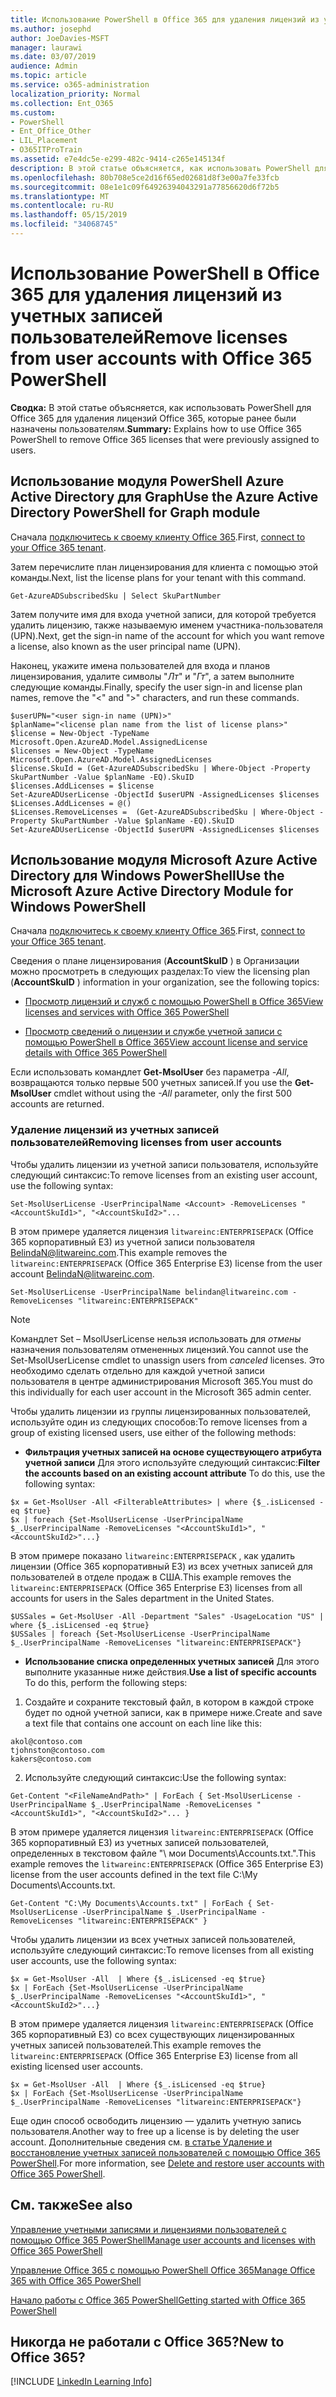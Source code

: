 ```yaml
---
title: Использование PowerShell в Office 365 для удаления лицензий из учетных записей пользователей
ms.author: josephd
author: JoeDavies-MSFT
manager: laurawi
ms.date: 03/07/2019
audience: Admin
ms.topic: article
ms.service: o365-administration
localization_priority: Normal
ms.collection: Ent_O365
ms.custom:
- PowerShell
- Ent_Office_Other
- LIL_Placement
- O365ITProTrain
ms.assetid: e7e4dc5e-e299-482c-9414-c265e145134f
description: В этой статье объясняется, как использовать PowerShell для Office 365 для удаления лицензий Office 365, которые ранее были назначены пользователям.
ms.openlocfilehash: 80b708e5ce2d16f65ed02681d8f3e00a7fe33fcb
ms.sourcegitcommit: 08e1e1c09f64926394043291a77856620d6f72b5
ms.translationtype: MT
ms.contentlocale: ru-RU
ms.lasthandoff: 05/15/2019
ms.locfileid: "34068745"
---
```

# <a name="remove-licenses-from-user-accounts-with-office-365-powershell"></a><span data-ttu-id="07a96-103">Использование PowerShell в Office 365 для удаления лицензий из учетных записей пользователей</span><span class="sxs-lookup"><span data-stu-id="07a96-103">Remove licenses from user accounts with Office 365 PowerShell</span></span>

<span data-ttu-id="07a96-104">**Сводка:** В этой статье объясняется, как использовать PowerShell для Office 365 для удаления лицензий Office 365, которые ранее были назначены пользователям.</span><span class="sxs-lookup"><span data-stu-id="07a96-104">**Summary:** Explains how to use Office 365 PowerShell to remove Office 365 licenses that were previously assigned to users.</span></span>

## <a name="use-the-azure-active-directory-powershell-for-graph-module"></a><span data-ttu-id="07a96-105">Использование модуля PowerShell Azure Active Directory для Graph</span><span class="sxs-lookup"><span data-stu-id="07a96-105">Use the Azure Active Directory PowerShell for Graph module</span></span>

<span data-ttu-id="07a96-106">Сначала [подключитесь к своему клиенту Office 365](connect-to-office-365-powershell.md#connect-with-the-azure-active-directory-powershell-for-graph-module).</span><span class="sxs-lookup"><span data-stu-id="07a96-106">First, [connect to your Office 365 tenant](connect-to-office-365-powershell.md#connect-with-the-azure-active-directory-powershell-for-graph-module).</span></span>
  

<span data-ttu-id="07a96-107">Затем перечислите план лицензирования для клиента с помощью этой команды.</span><span class="sxs-lookup"><span data-stu-id="07a96-107">Next, list the license plans for your tenant with this command.</span></span>

```
Get-AzureADSubscribedSku | Select SkuPartNumber
```

<span data-ttu-id="07a96-108">Затем получите имя для входа учетной записи, для которой требуется удалить лицензию, также называемую именем участника-пользователя (UPN).</span><span class="sxs-lookup"><span data-stu-id="07a96-108">Next, get the sign-in name of the account for which you want remove a license, also known as the user principal name (UPN).</span></span>

<span data-ttu-id="07a96-109">Наконец, укажите имена пользователей для входа и планов лицензирования, удалите символы "_Лт_" и "_Гт_", а затем выполните следующие команды.</span><span class="sxs-lookup"><span data-stu-id="07a96-109">Finally, specify the user sign-in and license plan names, remove the "<" and ">" characters, and run these commands.</span></span>

```
$userUPN="<user sign-in name (UPN)>"
$planName="<license plan name from the list of license plans>"
$license = New-Object -TypeName Microsoft.Open.AzureAD.Model.AssignedLicense
$licenses = New-Object -TypeName Microsoft.Open.AzureAD.Model.AssignedLicenses
$license.SkuId = (Get-AzureADSubscribedSku | Where-Object -Property SkuPartNumber -Value $planName -EQ).SkuID
$licenses.AddLicenses = $license
Set-AzureADUserLicense -ObjectId $userUPN -AssignedLicenses $licenses
$Licenses.AddLicenses = @()
$Licenses.RemoveLicenses =  (Get-AzureADSubscribedSku | Where-Object -Property SkuPartNumber -Value $planName -EQ).SkuID
Set-AzureADUserLicense -ObjectId $userUPN -AssignedLicenses $licenses
```

## <a name="use-the-microsoft-azure-active-directory-module-for-windows-powershell"></a><span data-ttu-id="07a96-110">Использование модуля Microsoft Azure Active Directory для Windows PowerShell</span><span class="sxs-lookup"><span data-stu-id="07a96-110">Use the Microsoft Azure Active Directory Module for Windows PowerShell</span></span>

<span data-ttu-id="07a96-111">Сначала [подключитесь к своему клиенту Office 365](connect-to-office-365-powershell.md#connect-with-the-microsoft-azure-active-directory-module-for-windows-powershell).</span><span class="sxs-lookup"><span data-stu-id="07a96-111">First, [connect to your Office 365 tenant](connect-to-office-365-powershell.md#connect-with-the-microsoft-azure-active-directory-module-for-windows-powershell).</span></span>

   
<span data-ttu-id="07a96-112">Сведения о плане лицензирования (**AccountSkuID** ) в Организации можно просмотреть в следующих разделах:</span><span class="sxs-lookup"><span data-stu-id="07a96-112">To view the licensing plan (**AccountSkuID** ) information in your organization, see the following topics:</span></span>
    
  - [<span data-ttu-id="07a96-113">Просмотр лицензий и служб с помощью PowerShell в Office 365</span><span class="sxs-lookup"><span data-stu-id="07a96-113">View licenses and services with Office 365 PowerShell</span></span>](view-licenses-and-services-with-office-365-powershell.md)
    
  - [<span data-ttu-id="07a96-114">Просмотр сведений о лицензии и службе учетной записи с помощью PowerShell в Office 365</span><span class="sxs-lookup"><span data-stu-id="07a96-114">View account license and service details with Office 365 PowerShell</span></span>](view-account-license-and-service-details-with-office-365-powershell.md)
    
<span data-ttu-id="07a96-115">Если использовать командлет **Get-MsolUser** без параметра _-All_, возвращаются только первые 500 учетных записей.</span><span class="sxs-lookup"><span data-stu-id="07a96-115">If you use the **Get-MsolUser** cmdlet without using the _-All_ parameter, only the first 500 accounts are returned.</span></span>
    
### <a name="removing-licenses-from-user-accounts"></a><span data-ttu-id="07a96-116">Удаление лицензий из учетных записей пользователей</span><span class="sxs-lookup"><span data-stu-id="07a96-116">Removing licenses from user accounts</span></span>

<span data-ttu-id="07a96-117">Чтобы удалить лицензии из учетной записи пользователя, используйте следующий синтаксис:</span><span class="sxs-lookup"><span data-stu-id="07a96-117">To remove licenses from an existing user account, use the following syntax:</span></span>
  
```
Set-MsolUserLicense -UserPrincipalName <Account> -RemoveLicenses "<AccountSkuId1>", "<AccountSkuId2>"...
```

<span data-ttu-id="07a96-118">В этом примере удаляется лицензия `litwareinc:ENTERPRISEPACK` (Office 365 корпоративный E3) из учетной записи пользователя BelindaN@litwareinc.com.</span><span class="sxs-lookup"><span data-stu-id="07a96-118">This example removes the `litwareinc:ENTERPRISEPACK` (Office 365 Enterprise E3) license from the user account BelindaN@litwareinc.com.</span></span>
  
```
Set-MsolUserLicense -UserPrincipalName belindan@litwareinc.com -RemoveLicenses "litwareinc:ENTERPRISEPACK"
```

>[!Note]
><span data-ttu-id="07a96-119">Командлет Set – MsolUserLicense нельзя использовать для *отмены* назначения пользователям отмененных лицензий.</span><span class="sxs-lookup"><span data-stu-id="07a96-119">You cannot use the Set-MsolUserLicense cmdlet to unassign users from *canceled* licenses.</span></span> <span data-ttu-id="07a96-120">Это необходимо сделать отдельно для каждой учетной записи пользователя в центре администрирования Microsoft 365.</span><span class="sxs-lookup"><span data-stu-id="07a96-120">You must do this individually for each user account in the Microsoft 365 admin center.</span></span>
>

<span data-ttu-id="07a96-121">Чтобы удалить лицензии из группы лицензированных пользователей, используйте один из следующих способов:</span><span class="sxs-lookup"><span data-stu-id="07a96-121">To remove licenses from a group of existing licensed users, use either of the following methods:</span></span>
  
- <span data-ttu-id="07a96-122">**Фильтрация учетных записей на основе существующего атрибута учетной записи** Для этого используйте следующий синтаксис:</span><span class="sxs-lookup"><span data-stu-id="07a96-122">**Filter the accounts based on an existing account attribute** To do this, use the following syntax:</span></span>
    
```
$x = Get-MsolUser -All <FilterableAttributes> | where {$_.isLicensed -eq $true}
$x | foreach {Set-MsolUserLicense -UserPrincipalName $_.UserPrincipalName -RemoveLicenses "<AccountSkuId1>", "<AccountSkuId2>"...}
```

<span data-ttu-id="07a96-123">В этом примере показано `litwareinc:ENTERPRISEPACK` , как удалить лицензии (Office 365 корпоративный E3) из всех учетных записей для пользователей в отделе продаж в США.</span><span class="sxs-lookup"><span data-stu-id="07a96-123">This example removes the  `litwareinc:ENTERPRISEPACK` (Office 365 Enterprise E3) licenses from all accounts for users in the Sales department in the United States.</span></span>
    
```
$USSales = Get-MsolUser -All -Department "Sales" -UsageLocation "US" | where {$_.isLicensed -eq $true}
$USSales | foreach {Set-MsolUserLicense -UserPrincipalName $_.UserPrincipalName -RemoveLicenses "litwareinc:ENTERPRISEPACK"}
```

- <span data-ttu-id="07a96-124">**Использование списка определенных учетных записей** Для этого выполните указанные ниже действия.</span><span class="sxs-lookup"><span data-stu-id="07a96-124">**Use a list of specific accounts** To do this, perform the following steps:</span></span>
    
1. <span data-ttu-id="07a96-125">Создайте и сохраните текстовый файл, в котором в каждой строке будет по одной учетной записи, как в примере ниже.</span><span class="sxs-lookup"><span data-stu-id="07a96-125">Create and save a text file that contains one account on each line like this:</span></span>
    
  ```
akol@contoso.com
tjohnston@contoso.com
kakers@contoso.com
  ```

2. <span data-ttu-id="07a96-126">Используйте следующий синтаксис:</span><span class="sxs-lookup"><span data-stu-id="07a96-126">Use the following syntax:</span></span>
    
  ```
  Get-Content "<FileNameAndPath>" | ForEach { Set-MsolUserLicense -UserPrincipalName $_.UserPrincipalName -RemoveLicenses "<AccountSkuId1>", "<AccountSkuId2>"... }
  ```

<span data-ttu-id="07a96-127">В этом примере удаляется лицензия `litwareinc:ENTERPRISEPACK` (Office 365 корпоративный E3) из учетных записей пользователей, определенных в текстовом файле "\ мои Documents\Accounts.txt.".</span><span class="sxs-lookup"><span data-stu-id="07a96-127">This example removes the  `litwareinc:ENTERPRISEPACK` (Office 365 Enterprise E3) license from the user accounts defined in the text file C:\My Documents\Accounts.txt.</span></span>
    
  ```
  Get-Content "C:\My Documents\Accounts.txt" | ForEach { Set-MsolUserLicense -UserPrincipalName $_.UserPrincipalName -RemoveLicenses "litwareinc:ENTERPRISEPACK" }
  ```

<span data-ttu-id="07a96-128">Чтобы удалить лицензии из всех учетных записей пользователей, используйте следующий синтаксис:</span><span class="sxs-lookup"><span data-stu-id="07a96-128">To remove licenses from all existing user accounts, use the following syntax:</span></span>
  
```
$x = Get-MsolUser -All  | Where {$_.isLicensed -eq $true}
$x | ForEach {Set-MsolUserLicense -UserPrincipalName $_.UserPrincipalName -RemoveLicenses "<AccountSkuId1>", "<AccountSkuId2>"...}
```

<span data-ttu-id="07a96-129">В этом примере удаляется лицензия `litwareinc:ENTERPRISEPACK` (Office 365 корпоративный E3) со всех существующих лицензированных учетных записей пользователей.</span><span class="sxs-lookup"><span data-stu-id="07a96-129">This example removes the  `litwareinc:ENTERPRISEPACK` (Office 365 Enterprise E3) license from all existing licensed user accounts.</span></span>
  
```
$x = Get-MsolUser -All  | Where {$_.isLicensed -eq $true}
$x | ForEach {Set-MsolUserLicense -UserPrincipalName $_.UserPrincipalName -RemoveLicenses "litwareinc:ENTERPRISEPACK"}
```

<span data-ttu-id="07a96-130">Еще один способ освободить лицензию — удалить учетную запись пользователя.</span><span class="sxs-lookup"><span data-stu-id="07a96-130">Another way to free up a license is by deleting the user account.</span></span> <span data-ttu-id="07a96-131">Дополнительные сведения см. [в статье Удаление и восстановление учетных записей пользователей с помощью Office 365 PowerShell](delete-and-restore-user-accounts-with-office-365-powershell.md).</span><span class="sxs-lookup"><span data-stu-id="07a96-131">For more information, see [Delete and restore user accounts with Office 365 PowerShell](delete-and-restore-user-accounts-with-office-365-powershell.md).</span></span>
  
## <a name="see-also"></a><span data-ttu-id="07a96-132">См. также</span><span class="sxs-lookup"><span data-stu-id="07a96-132">See also</span></span>

[<span data-ttu-id="07a96-133">Управление учетными записями и лицензиями пользователей с помощью Office 365 PowerShell</span><span class="sxs-lookup"><span data-stu-id="07a96-133">Manage user accounts and licenses with Office 365 PowerShell</span></span>](manage-user-accounts-and-licenses-with-office-365-powershell.md)
  
[<span data-ttu-id="07a96-134">Управление Office 365 с помощью PowerShell Office 365</span><span class="sxs-lookup"><span data-stu-id="07a96-134">Manage Office 365 with Office 365 PowerShell</span></span>](manage-office-365-with-office-365-powershell.md)
  
[<span data-ttu-id="07a96-135">Начало работы с Office 365 PowerShell</span><span class="sxs-lookup"><span data-stu-id="07a96-135">Getting started with Office 365 PowerShell</span></span>](getting-started-with-office-365-powershell.md)

    
## <a name="new-to-office-365"></a><span data-ttu-id="07a96-136">Никогда не работали с Office 365?</span><span class="sxs-lookup"><span data-stu-id="07a96-136">New to Office 365?</span></span>

[!INCLUDE [LinkedIn Learning Info](../common/office/linkedin-learning-info.md)]
   

